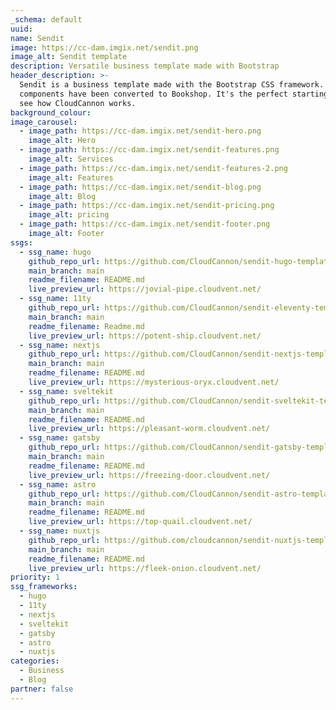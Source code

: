 ```yaml
---
_schema: default
uuid:
name: Sendit
image: https://cc-dam.imgix.net/sendit.png
image_alt: Sendit template
description: Versatile business template made with Bootstrap
header_description: >-
  Sendit is a business template made with the Bootstrap CSS framework. The
  components have been converted to Bookshop. It's the perfect starting point to
  see how CloudCannon works.
background_colour: 
image_carousel:
  - image_path: https://cc-dam.imgix.net/sendit-hero.png
    image_alt: Hero
  - image_path: https://cc-dam.imgix.net/sendit-features.png
    image_alt: Services
  - image_path: https://cc-dam.imgix.net/sendit-features-2.png
    image_alt: Features
  - image_path: https://cc-dam.imgix.net/sendit-blog.png
    image_alt: Blog
  - image_path: https://cc-dam.imgix.net/sendit-pricing.png
    image_alt: pricing
  - image_path: https://cc-dam.imgix.net/sendit-footer.png
    image_alt: Footer
ssgs:
  - ssg_name: hugo
    github_repo_url: https://github.com/CloudCannon/sendit-hugo-template
    main_branch: main
    readme_filename: README.md
    live_preview_url: https://jovial-pipe.cloudvent.net/
  - ssg_name: 11ty
    github_repo_url: https://github.com/CloudCannon/sendit-eleventy-template
    main_branch: main
    readme_filename: Readme.md
    live_preview_url: https://potent-ship.cloudvent.net/
  - ssg_name: nextjs
    github_repo_url: https://github.com/CloudCannon/sendit-nextjs-template
    main_branch: main
    readme_filename: README.md
    live_preview_url: https://mysterious-oryx.cloudvent.net/
  - ssg_name: sveltekit
    github_repo_url: https://github.com/CloudCannon/sendit-sveltekit-template
    main_branch: main
    readme_filename: README.md
    live_preview_url: https://pleasant-worm.cloudvent.net/
  - ssg_name: gatsby
    github_repo_url: https://github.com/CloudCannon/sendit-gatsby-template
    main_branch: main
    readme_filename: README.md
    live_preview_url: https://freezing-door.cloudvent.net/
  - ssg_name: astro
    github_repo_url: https://github.com/CloudCannon/sendit-astro-template
    main_branch: main
    readme_filename: README.md
    live_preview_url: https://top-quail.cloudvent.net/
  - ssg_name: nuxtjs
    github_repo_url: https://github.com/cloudcannon/sendit-nuxtjs-template
    main_branch: main
    readme_filename: README.md
    live_preview_url: https://fleek-onion.cloudvent.net/
priority: 1
ssg_frameworks:
  - hugo
  - 11ty
  - nextjs
  - sveltekit
  - gatsby
  - astro
  - nuxtjs
categories:
  - Business
  - Blog
partner: false
---
```

